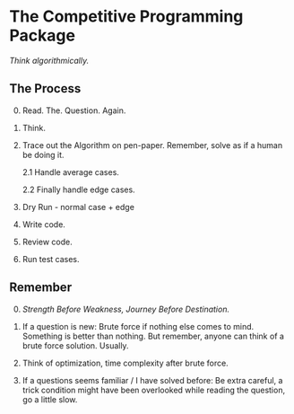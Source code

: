 # The Competitive Programming Package

_Think algorithmically._

## The Process
 0. Read. The. Question. Again.
 1. Think.
 2. Trace out the Algorithm on pen-paper. Remember, solve as if a human be doing it.
    
    2.1 Handle average cases.
    
    2.2 Finally handle edge cases.

 3. Dry Run - normal case + edge 
 4. Write code.
 5. Review code.
 6. Run test cases.
 
## Remember
0. _Strength Before Weakness, Journey Before Destination._

1. If a question is new: Brute force if nothing else comes to mind. Something is better than nothing. But remember, anyone can think of a brute force solution. Usually. 

2. Think of optimization, time complexity after brute force.
   
3. If a questions seems familiar / I have solved before: Be extra careful, a trick condition might have been overlooked while reading the question, go a little slow. 